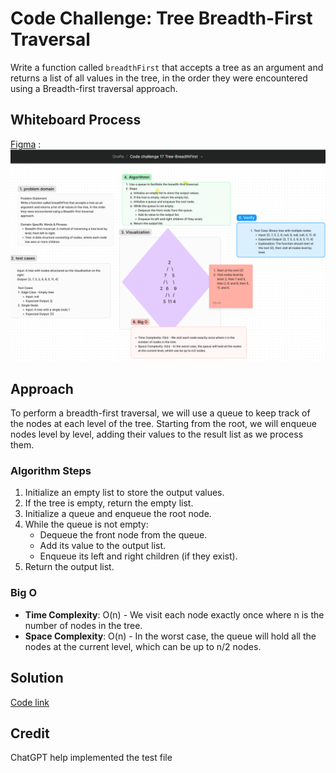 # Code Challenge: Tree Breadth-First Traversal

Write a function called `breadthFirst` that accepts a tree as an argument and returns a list of all values in the tree, in the order they were encountered using a Breadth-first traversal approach.

## Whiteboard Process
[Figma](https://www.figma.com/board/NsbywuE7pej6emU9EPB4Os/Code-challenge-17-Tree-Max?node-id=0-1&t=uxC4iT7n0lBtTTfn-0) : ![alt text](image.png)

## Approach
To perform a breadth-first traversal, we will use a queue to keep track of the nodes at each level of the tree. Starting from the root, we will enqueue nodes level by level, adding their values to the result list as we process them.

### Algorithm Steps
1. Initialize an empty list to store the output values.
2. If the tree is empty, return the empty list.
3. Initialize a queue and enqueue the root node.
4. While the queue is not empty:
   - Dequeue the front node from the queue.
   - Add its value to the output list.
   - Enqueue its left and right children (if they exist).
5. Return the output list.

### Big O
- **Time Complexity**: O(n) - We visit each node exactly once where n is the number of nodes in the tree.
- **Space Complexity**: O(n) - In the worst case, the queue will hold all the nodes at the current level, which can be up to n/2 nodes.

## Solution
[Code link](./breadthFirst.js)

## Credit
ChatGPT help implemented the test file
